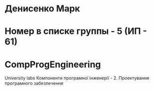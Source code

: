 # Денисенко Марк
# Номер в списке группы - 5 (ИП - 61)

# CompProgEngineering
University labs Компоненти програмної інженерії - 2. Проектування програмного забезпечення

